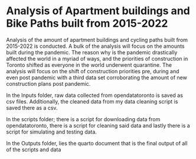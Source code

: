# Analysis of Apartment buildings and Bike Paths built from 2015-2022

Analysis of the amount of apartment buildings and cycling paths built from 2015-2022 is conducted. A bulk of the analysis will focus on the amounts built during the pandemic. The reason why is the pandemic drastically affected the world in a myriad of ways, and the priorities of construction in Toronto shifted as everyone in the world underwent quarantine. The analysis will focus on the shift of construction priorities pre, during and even post pandemic with a third data set corroborating the amount of new construction plans post pandemic.

In the Inputs folder, raw data collected from opendatatoronto is saved as csv files. Additionally, the cleaned data from my data cleaning script is saved there as a csv. 

In the scripts folder; there is a script for downloading data from opendatatoronto, there is a script for cleaning said data and lastly there is a script for simulating and testing data.

In the Outputs folder, lies the quarto document that is the final output of all of the scripts and data